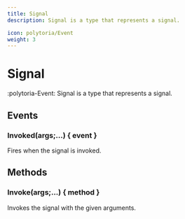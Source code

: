 ```yaml
---
title: Signal
description: Signal is a type that represents a signal.

icon: polytoria/Event
weight: 3
---
```


# Signal

:polytoria-Event: Signal is a type that represents a signal.

## Events

### Invoked(args;...) { event }

Fires when the signal is invoked.

## Methods

### Invoke(args;...) { method }

Invokes the signal with the given arguments.
